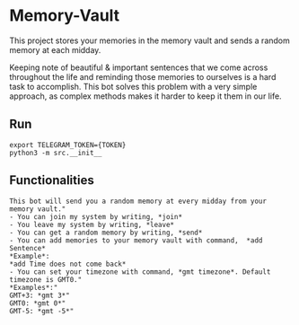 # Memory-Vault

This project stores your memories in the memory vault and sends a random memory at each midday.

Keeping note of beautiful & important sentences that we come across throughout the life and reminding those memories to ourselves is a hard task to accomplish.
This bot solves this problem with a very simple approach, as complex methods makes it harder to keep it them in our life.

## Run
```
export TELEGRAM_TOKEN={TOKEN}
python3 -m src.__init__
```

## Functionalities
```
This bot will send you a random memory at every midday from your memory vault."
- You can join my system by writing, *join*
- You leave my system by writing, *leave*
- You can get a random memory by writing, *send*
- You can add memories to your memory vault with command,  *add Sentence*
*Example*:
*add Time does not come back*
- You can set your timezone with command, *gmt timezone*. Default timezone is GMT0."
*Examples*:"
GMT+3: *gmt 3*"
GMT0: *gmt 0*"
GMT-5: *gmt -5*"
```
